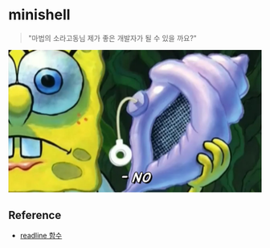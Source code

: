 # minishell

>"마법의 소라고동님 제가 좋은 개발자가 될 수 있을 까요?"

![Magic Conch in Spongebob](magic_shell.jpg)

## Reference
* [readline 함수](https://junselee.tistory.com/3)
